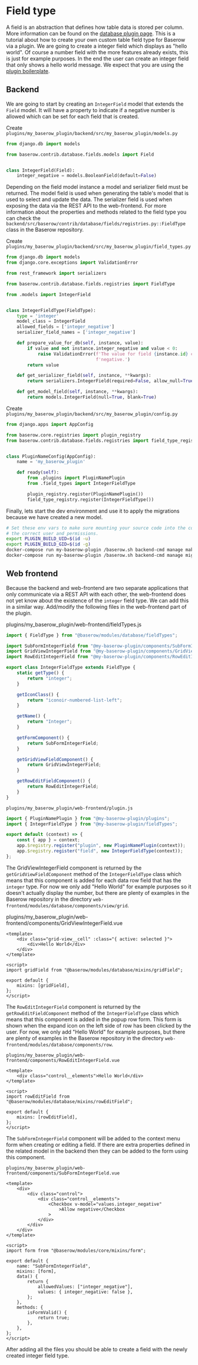 # Field type

A field is an abstraction that defines how table data is stored per column. More
information can be found on the
[database plugin page](../technical/database-plugin.md). This is a tutorial about how to
create your own custom table field type for Baserow via a plugin. We are going to create
a integer field which displays as "hello world". Of course a number field with the more
features already exists, this is just for example purposes. In the end the user can
create an integer field that only shows a hello world message. We expect that you are
using the [plugin boilerplate](./boilerplate.md).

## Backend

We are going to start by creating an `IntegerField` model that extends the `Field`
model. It will have a property to indicate if a negative number is allowed which can be
set for each field that is created.

Create `plugins/my_baserow_plugin/backend/src/my_baserow_plugin/models.py`

```python
from django.db import models

from baserow.contrib.database.fields.models import Field


class IntegerField(Field):
    integer_negative = models.BooleanField(default=False)

```

Depending on the field model instance a model and serializer field must be returned. The
model field is used when generating the table's model that is used to select and update
the data. The serializer field is used when exposing the data via the REST API to the
web-frontend. For more information about the properties and methods related to the field
type you can check the
`backend/src/baserow/contrib/database/fields/registries.py::FieldType` class in the
Baserow repository.

Create `plugins/my_baserow_plugin/backend/src/my_baserow_plugin/field_types.py`

```python
from django.db import models
from django.core.exceptions import ValidationError

from rest_framework import serializers

from baserow.contrib.database.fields.registries import FieldType

from .models import IntegerField


class IntegerFieldType(FieldType):
    type = 'integer'
    model_class = IntegerField
    allowed_fields = ['integer_negative']
    serializer_field_names = ['integer_negative']

    def prepare_value_for_db(self, instance, value):
        if value and not instance.integer_negative and value < 0:
            raise ValidationError(f'The value for field {instance.id} cannot be '
                                  f'negative.')
        return value

    def get_serializer_field(self, instance, **kwargs):
        return serializers.IntegerField(required=False, allow_null=True)

    def get_model_field(self, instance, **kwargs):
        return models.IntegerField(null=True, blank=True)
```

Create `plugins/my_baserow_plugin/backend/src/my_baserow_plugin/config.py`

```python
from django.apps import AppConfig

from baserow.core.registries import plugin_registry
from baserow.contrib.database.fields.registries import field_type_registry


class PluginNameConfig(AppConfig):
    name = 'my_baserow_plugin'

    def ready(self):
        from .plugins import PluginNamePlugin
        from .field_types import IntegerFieldType

        plugin_registry.register(PluginNamePlugin())
        field_type_registry.register(IntegerFieldType())
```

Finally, lets start the dev environment and use it to apply the
migrations because we have created a new model.

```bash
# Set these env vars to make sure mounting your source code into the container uses
# the correct user and permissions.
export PLUGIN_BUILD_UID=$(id -u)
export PLUGIN_BUILD_GID=$(id -g)
docker-compose run my-baserow-plugin /baserow.sh backend-cmd manage makemigrations
docker-compose run my-baserow-plugin /baserow.sh backend-cmd manage migrate
```

## Web frontend

Because the backend and web-frontend are two separate applications that only communicate
via a REST API with each other, the web-frontend does not yet know about the existence
of the `integer` field type. We can add this in a similar way. Add/modify the following
files in the web-frontend part of the plugin.

plugins/my_baserow_plugin/web-frontend/fieldTypes.js

```javascript
import { FieldType } from "@baserow/modules/database/fieldTypes";

import SubFormIntegerField from "@my-baserow-plugin/components/SubFormIntegerField";
import GridViewIntegerField from "@my-baserow-plugin/components/GridViewIntegerField";
import RowEditIntegerField from "@my-baserow-plugin/components/RowEditIntegerField";

export class IntegerFieldType extends FieldType {
    static getType() {
        return "integer";
    }

    getIconClass() {
        return "iconoir-numbered-list-left";
    }

    getName() {
        return "Integer";
    }

    getFormComponent() {
        return SubFormIntegerField;
    }

    getGridViewFieldComponent() {
        return GridViewIntegerField;
    }

    getRowEditFieldComponent() {
        return RowEditIntegerField;
    }
}
```

`plugins/my_baserow_plugin/web-frontend/plugin.js`

```javascript
import { PluginNamePlugin } from "@my-baserow-plugin/plugins";
import { IntegerFieldType } from "@my-baserow-plugin/fieldTypes";

export default (context) => {
    const { app } = context;
    app.$registry.register("plugin", new PluginNamePlugin(context));
    app.$registry.register("field", new IntegerFieldType(context));
};
```

The GridViewIntegerField component is returned by the `getGridViewFieldComponent`
method of the `IntegerFieldType` class which means that this component is added for each
data row field that has the `integer` type. For now we only add "Hello World" for
example purposes so it doesn't actually display the number, but there are plenty of
examples in the Baserow repository in the directory
`web-frontend/modules/database/components/view/grid`.

plugins/my_baserow_plugin/web-frontend/components/GridViewIntegerField.vue

```vue
<template>
    <div class="grid-view__cell" :class="{ active: selected }">
        <div>Hello World</div>
    </div>
</template>

<script>
import gridField from "@baserow/modules/database/mixins/gridField";

export default {
    mixins: [gridField],
};
</script>
```

The `RowEditIntegerField` component is returned by the `getRowEditFieldComponent`
method of the `IntegerFieldType` class which means that this component is added in the
popup row form. This form is shown when the expand icon on the left side of row has been
clicked by the user. For now, we only add "Hello World" for example purposes, but there
are plenty of examples in the Baserow repository in the
directory `web-frontend/modules/database/components/row`.

`plugins/my_baserow_plugin/web-frontend/components/RowEditIntegerField.vue`

```vue
<template>
    <div class="control__elements">Hello World</div>
</template>

<script>
import rowEditField from "@baserow/modules/database/mixins/rowEditField";

export default {
    mixins: [rowEditField],
};
</script>
```

The `SubFormIntegerField` component will be added to the context menu form when creating
or editing a field. If there are extra properties defined in the related model in the
backend then they can be added to the form using this component.

`plugins/my_baserow_plugin/web-frontend/components/SubFormIntegerField.vue`

```vue
<template>
    <div>
        <div class="control">
            <div class="control__elements">
                <Checkbox v-model="values.integer_negative"
                    >Allow negative</Checkbox
                >
            </div>
        </div>
    </div>
</template>

<script>
import form from "@baserow/modules/core/mixins/form";

export default {
    name: "SubFormIntegerField",
    mixins: [form],
    data() {
        return {
            allowedValues: ["integer_negative"],
            values: { integer_negative: false },
        };
    },
    methods: {
        isFormValid() {
            return true;
        },
    },
};
</script>
```

After adding all the files you should be able to create a field with the newly created
integer field type.
